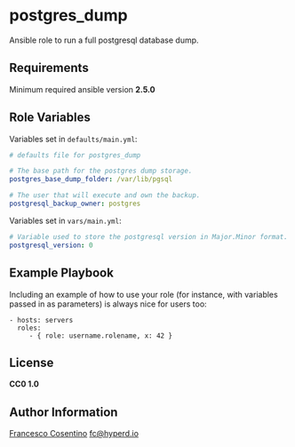 # postgres_dump

Ansible role to run a full postgresql database dump.

## Requirements

Minimum required ansible version **2.5.0**

## Role Variables

Variables set in `defaults/main.yml`:

```yaml
# defaults file for postgres_dump

# The base path for the postgres dump storage.
postgres_base_dump_folder: /var/lib/pgsql

# The user that will execute and own the backup.
postgresql_backup_owner: postgres
```

Variables set in `vars/main.yml`:

```yaml
# Variable used to store the postgresql version in Major.Minor format.
postgresql_version: 0
```

## Example Playbook

Including an example of how to use your role (for instance, with variables passed in as parameters) is always nice for users too:

    - hosts: servers
      roles:
         - { role: username.rolename, x: 42 }

## License

**CC0 1.0**

## Author Information

[Francesco Cosentino](https://www.linkedin.com/in/francesco-cosentino/) <fc@hyperd.io>
